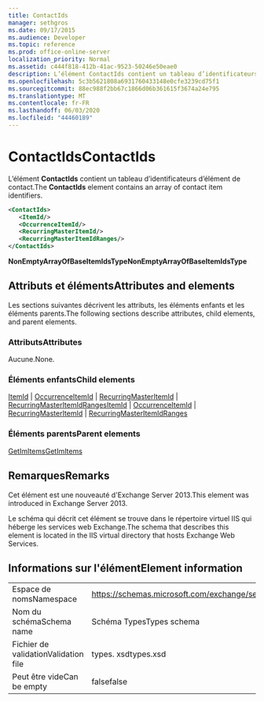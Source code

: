 ```yaml
---
title: ContactIds
manager: sethgros
ms.date: 09/17/2015
ms.audience: Developer
ms.topic: reference
ms.prod: office-online-server
localization_priority: Normal
ms.assetid: c444f818-412b-41ac-9523-50246e50eae0
description: L’élément ContactIds contient un tableau d’identificateurs d’élément de contact.
ms.openlocfilehash: 5c3b5621808a6931760433148e0cfe3239cd75f1
ms.sourcegitcommit: 88ec988f2bb67c1866d06b361615f3674a24e795
ms.translationtype: MT
ms.contentlocale: fr-FR
ms.lasthandoff: 06/03/2020
ms.locfileid: "44460189"
---
```

# <a name="contactids"></a><span data-ttu-id="08c29-103">ContactIds</span><span class="sxs-lookup"><span data-stu-id="08c29-103">ContactIds</span></span>

<span data-ttu-id="08c29-104">L’élément **ContactIds** contient un tableau d’identificateurs d’élément de contact.</span><span class="sxs-lookup"><span data-stu-id="08c29-104">The **ContactIds** element contains an array of contact item identifiers.</span></span> 
  
```XML
<ContactIds>
   <ItemId/>
   <OccurrenceItemId/>
   <RecurringMasterItemId/>
   <RecurringMasterItemIdRanges/>
</ContactIds>
```

 <span data-ttu-id="08c29-105">**NonEmptyArrayOfBaseItemIdsType**</span><span class="sxs-lookup"><span data-stu-id="08c29-105">**NonEmptyArrayOfBaseItemIdsType**</span></span>
## <a name="attributes-and-elements"></a><span data-ttu-id="08c29-106">Attributs et éléments</span><span class="sxs-lookup"><span data-stu-id="08c29-106">Attributes and elements</span></span>

<span data-ttu-id="08c29-107">Les sections suivantes décrivent les attributs, les éléments enfants et les éléments parents.</span><span class="sxs-lookup"><span data-stu-id="08c29-107">The following sections describe attributes, child elements, and parent elements.</span></span>
  
### <a name="attributes"></a><span data-ttu-id="08c29-108">Attributs</span><span class="sxs-lookup"><span data-stu-id="08c29-108">Attributes</span></span>

<span data-ttu-id="08c29-109">Aucune.</span><span class="sxs-lookup"><span data-stu-id="08c29-109">None.</span></span>
  
### <a name="child-elements"></a><span data-ttu-id="08c29-110">Éléments enfants</span><span class="sxs-lookup"><span data-stu-id="08c29-110">Child elements</span></span>

<span data-ttu-id="08c29-111">[ItemId](itemid.md)  |  [OccurrenceItemId](occurrenceitemid.md)  |  [RecurringMasterItemId](recurringmasteritemid.md)  |  [RecurringMasterItemIdRanges](recurringmasteritemidranges.md)</span><span class="sxs-lookup"><span data-stu-id="08c29-111">[ItemId](itemid.md) | [OccurrenceItemId](occurrenceitemid.md) | [RecurringMasterItemId](recurringmasteritemid.md) | [RecurringMasterItemIdRanges](recurringmasteritemidranges.md)</span></span>
  
### <a name="parent-elements"></a><span data-ttu-id="08c29-112">Éléments parents</span><span class="sxs-lookup"><span data-stu-id="08c29-112">Parent elements</span></span>

[<span data-ttu-id="08c29-113">GetImItems</span><span class="sxs-lookup"><span data-stu-id="08c29-113">GetImItems</span></span>](getimitems.md)
  
## <a name="remarks"></a><span data-ttu-id="08c29-114">Remarques</span><span class="sxs-lookup"><span data-stu-id="08c29-114">Remarks</span></span>

<span data-ttu-id="08c29-115">Cet élément est une nouveauté d'Exchange Server 2013.</span><span class="sxs-lookup"><span data-stu-id="08c29-115">This element was introduced in Exchange Server 2013.</span></span>
  
<span data-ttu-id="08c29-116">Le schéma qui décrit cet élément se trouve dans le répertoire virtuel IIS qui héberge les services web Exchange.</span><span class="sxs-lookup"><span data-stu-id="08c29-116">The schema that describes this element is located in the IIS virtual directory that hosts Exchange Web Services.</span></span>
  
## <a name="element-information"></a><span data-ttu-id="08c29-117">Informations sur l'élément</span><span class="sxs-lookup"><span data-stu-id="08c29-117">Element information</span></span>

|||
|:-----|:-----|
|<span data-ttu-id="08c29-118">Espace de noms</span><span class="sxs-lookup"><span data-stu-id="08c29-118">Namespace</span></span>  <br/> |https://schemas.microsoft.com/exchange/services/2006/types  <br/> |
|<span data-ttu-id="08c29-119">Nom du schéma</span><span class="sxs-lookup"><span data-stu-id="08c29-119">Schema name</span></span>  <br/> |<span data-ttu-id="08c29-120">Schéma Types</span><span class="sxs-lookup"><span data-stu-id="08c29-120">Types schema</span></span>  <br/> |
|<span data-ttu-id="08c29-121">Fichier de validation</span><span class="sxs-lookup"><span data-stu-id="08c29-121">Validation file</span></span>  <br/> |<span data-ttu-id="08c29-122">types. xsd</span><span class="sxs-lookup"><span data-stu-id="08c29-122">types.xsd</span></span>  <br/> |
|<span data-ttu-id="08c29-123">Peut être vide</span><span class="sxs-lookup"><span data-stu-id="08c29-123">Can be empty</span></span>  <br/> |<span data-ttu-id="08c29-124">false</span><span class="sxs-lookup"><span data-stu-id="08c29-124">false</span></span>  <br/> |
   

